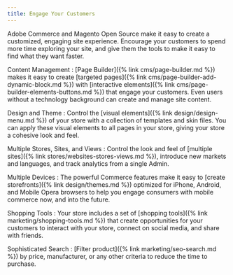 ```yaml
---
title: Engage Your Customers
---
```


Adobe Commerce and Magento Open Source make it easy to create a customized, engaging site experience. Encourage your customers to spend more time exploring your site, and give them the tools to make it easy to find what they want faster.

Content Management
:  [Page Builder]({% link cms/page-builder.md %}) makes it easy to create [targeted pages]({% link cms/page-builder-add-dynamic-block.md %}) with [interactive elements]({% link cms/page-builder-elements-buttons.md %}) that engage your customers. Even users without a technology background can create and manage site content.

Design and Theme
:  Control the [visual elements]({% link design/design-menu.md %}) of your store with a collection of templates and skin files. You can apply these visual elements to all pages in your store, giving your store a cohesive look and feel.

Multiple Stores, Sites, and Views
:  Control the look and feel of [multiple sites]({% link stores/websites-stores-views.md %}), introduce new markets and languages, and track analytics from a single Admin.

Multiple Devices
:  The powerful Commerce features make it easy to [create storefronts]({% link design/themes.md %}) optimized for iPhone, Android, and Mobile Opera browsers to help you engage consumers with mobile commerce now, and into the future.

Shopping Tools
:  Your store includes a set of [shopping tools]({% link marketing/shopping-tools.md %}) that create opportunities for your customers to interact with your store, connect on social media, and share with friends.

Sophisticated Search
:  [Filter product]({% link marketing/seo-search.md %}) by price, manufacturer, or any other criteria to reduce the time to purchase.

